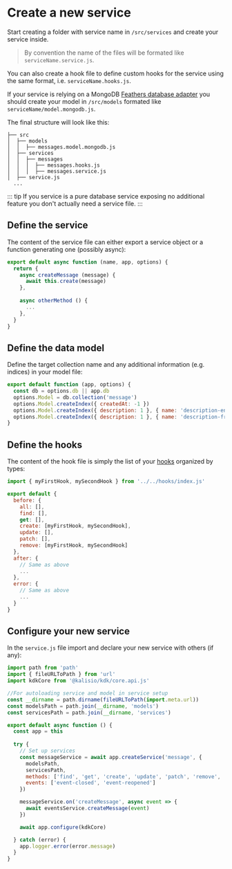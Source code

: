 # Create a new service

Start creating a folder with service name in `/src/services` and create your service inside.

>
> By convention the name of the files will be formated like `serviceName.service.js`.

You can also create a hook file to define custom hooks for the service using the same format, i.e.  `serviceName.hooks.js`.

If your service is relying on a MongoDB [Feathers database adapter](https://feathersjs.com/api/databases/adapters.html) you should create your model in `/src/models` formated like `serviceName/model.mongodb.js`.

The final structure will look like this:
```
├── src
│  ├── models
│  │  ├── messages.model.mongodb.js
│  ├── services
│  │  ├── messages
│  │  │  ├── messages.hooks.js
│  │  │  ├── messages.service.js
│  ├── service.js
  ...    
```

::: tip
If you service is a pure database service exposing no additional feature you don't actually need a service file.
:::

## Define the service

The content of the service file can either export a service object or a function generating one (possibly async):
```js
export default async function (name, app, options) {
  return {
    async createMessage (message) {
      await this.create(message)
    },
    
    async otherMethod () {
      ...
    },
  }
}
```

## Define the data model

Define the target collection name and any additional information (e.g. indices) in your model file:
```js
export default function (app, options) {
  const db = options.db || app.db
  options.Model = db.collection('message')
  options.Model.createIndex({ createdAt: -1 })
  options.Model.createIndex({ description: 1 }, { name: 'description-en', collation: { locale: 'en', strength: 1 } })
  options.Model.createIndex({ description: 1 }, { name: 'description-fr', collation: { locale: 'fr', strength: 1 } })
}

```

## Define the hooks

The content of the hook file is simply the list of your [hooks](https://feathersjs.com/api/hooks.html) organized by types:
```js
import { myFirstHook, mySecondHook } from '../../hooks/index.js'

export default {
  before: {
    all: [],
    find: [],
    get: [],
    create: [myFirstHook, mySecondHook],
    update: [],
    patch: [],
    remove: [myFirstHook, mySecondHook]
  },
  after: {
    // Same as above
    ...
  },
  error: {
    // Same as above
    ...
  }
}
```

## Configure your new service

In the `service.js` file import and declare your new service with others (if any):
``` js
import path from 'path'
import { fileURLToPath } from 'url'
import kdkCore from '@kalisio/kdk/core.api.js'

//For autoloading service and model in service setup
const __dirname = path.dirname(fileURLToPath(import.meta.url))
const modelsPath = path.join(__dirname, 'models')
const servicesPath = path.join(__dirname, 'services')

export default async function () {
  const app = this
  
  try {
    // Set up services  
    const messageService = await app.createService('message', {
      modelsPath,
      servicesPath,
      methods: ['find', 'get', 'create', 'update', 'patch', 'remove', 'createMessage'],
      events: ['event-closed', 'event-reopened']
    })

    messageService.on('createMessage', async event => {
      await eventsService.createMessage(event)
    })

    await app.configure(kdkCore)

  } catch (error) {
    app.logger.error(error.message)
  }
}

```
